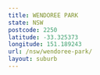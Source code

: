 ```yaml
---
title: WENDOREE PARK
state: NSW
postcode: 2250
latitude: -33.325373
longitude: 151.189243
url: /nsw/wendoree-park/
layout: suburb
---
```

